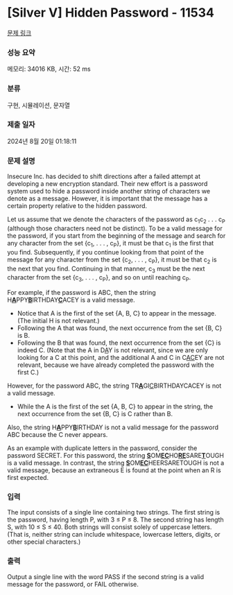 # [Silver V] Hidden Password - 11534 

[문제 링크](https://www.acmicpc.net/problem/11534) 

### 성능 요약

메모리: 34016 KB, 시간: 52 ms

### 분류

구현, 시뮬레이션, 문자열

### 제출 일자

2024년 8월 20일 01:18:11

### 문제 설명

<p>Insecure Inc. has decided to shift directions after a failed attempt at developing a new encryption standard. Their new effort is a password system used to hide a password inside another string of characters we denote as a message. However, it is important that the message has a certain property relative to the hidden password.</p>

<p>Let us assume that we denote the characters of the password as c<sub>1</sub>c<sub>2</sub> . . . c<sub>P</sub> (although those characters need not be distinct). To be a valid message for the password, if you start from the beginning of the message and search for any character from the set {c<sub>1</sub>, . . . , c<sub>P</sub>}, it must be that c<sub>1</sub> is the first that you find. Subsequently, if you continue looking from that point of the message for any character from the set {c<sub>2</sub>, . . . , c<sub>P</sub>}, it must be that c<sub>2</sub> is the next that you find. Continuing in that manner, c<sub>3</sub> must be the next character from the set {c<sub>3</sub>, . . . , c<sub>P</sub>}, and so on until reaching c<sub>P</sub>.</p>

<p>For example, if the password is ABC, then the string H<u><strong>A</strong></u>PPY<u><strong>B</strong></u>IRTHDAY<u><strong>C</strong></u>ACEY is a valid message.</p>

<ul>
	<li>Notice that A is the first of the set {A, B, C} to appear in the message. (The initial H is not relevant.)</li>
	<li>Following the A that was found, the next occurrence from the set {B, C} is B.</li>
	<li>Following the B that was found, the next occurrence from the set {C} is indeed C. (Note that the A in D<u>A</u>Y is not relevant, since we are only looking for a C at this point, and the additional A and C in C<u>AC</u>EY are not relevant, because we have already completed the password with the first C.)</li>
</ul>

<p>However, for the password ABC, the string TR<u><strong>A</strong></u>GI<u>C</u>BIRTHDAYCACEY is not a valid message.</p>

<ul>
	<li>While the A is the first of the set {A, B, C} to appear in the string, the next occurrence from the set {B, C} is C rather than B.</li>
</ul>

<p>Also, the string H<u><strong>A</strong></u>PPY<u><strong>B</strong></u>IRTHDAY is not a valid message for the password ABC because the C never appears.</p>

<p>As an example with duplicate letters in the password, consider the password SECRET. For this password, the string <u><strong>S</strong></u>OM<u><strong>EC</strong></u>HO<u><strong>RE</strong></u>SARE<u><strong>T</strong></u>OUGH is a valid message. In contrast, the string <u><strong>S</strong></u>OM<u><strong>EC</strong></u>HEERSARETOUGH is not a valid message, because an extraneous E is found at the point when an R is first expected.</p>

### 입력 

 <p>The input consists of a single line containing two strings. The first string is the password, having length P, with 3 ≤ P ≤ 8. The second string has length S, with 10 ≤ S ≤ 40. Both strings will consist solely of uppercase letters. (That is, neither string can include whitespace, lowercase letters, digits, or other special characters.)</p>

### 출력 

 <p>Output a single line with the word PASS if the second string is a valid message for the password, or FAIL otherwise.</p>

